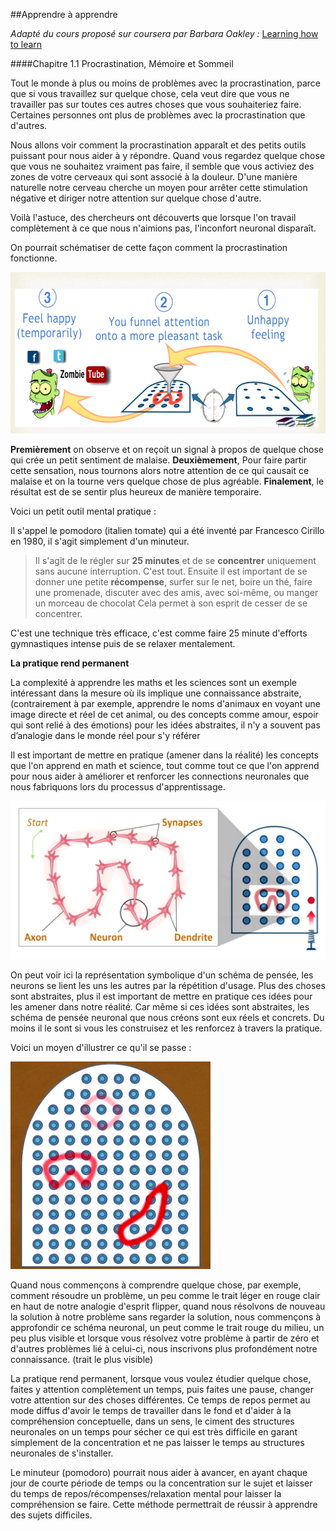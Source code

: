 ##Apprendre à apprendre

*Adapté du cours proposé sur coursera par Barbara Oakley :* [Learning how to learn](https://www.coursera.org/learn/learning-how-to-learn)


####Chapitre 1.1 Procrastination, Mémoire et Sommeil

Tout le monde à plus ou moins de problèmes avec la procrastination, parce que si vous travaillez sur quelque chose, cela veut dire que vous ne travailler pas sur toutes ces autres choses que vous souhaiteriez faire. Certaines personnes ont plus de problèmes avec la procrastination que d'autres.

Nous allons voir comment la procrastination apparaît et des petits outils puissant pour nous aider à y répondre. Quand vous regardez quelque chose que vous ne souhaitez vraiment pas faire, il semble que vous activiez des zones de votre cerveaux qui sont associé à la douleur. D'une manière naturelle notre cerveau cherche un moyen pour arrêter cette stimulation négative et diriger notre attention sur quelque chose d'autre. 

Voilà l'astuce, des chercheurs ont découverts que lorsque l'on travail complètement à ce que nous n'aimions pas, l'inconfort neuronal disparaît.

On pourrait schématiser de cette façon comment la procrastination fonctionne.

![](procrastination.png)

**Premièrement** on observe et on reçoit un signal à propos de quelque chose qui crée un petit sentiment de malaise. **Deuxièmement**, Pour faire partir cette sensation, nous tournons alors notre attention de ce qui causait ce malaise et on la tourne vers quelque chose de plus agréable. **Finalement**, le résultat est de se sentir plus heureux de manière temporaire.

Voici un petit outil mental pratique :

Il s'appel le pomodoro (italien tomate) qui a été inventé par Francesco Cirillo en 1980, il s'agit simplement d'un minuteur.

>Il s'agit de le régler sur **25 minutes** et de se **concentrer** uniquement sans aucune interruption. C'est tout. Ensuite il est important de se donner une petite **récompense**, surfer sur le net, boire un thé, faire une promenade, discuter avec des amis, avec soi-même, ou manger un morceau de chocolat Cela permet à son esprit de cesser de se concentrer.

C'est une technique très efficace, c'est comme faire 25 minute d'efforts gymnastiques intense puis de se relaxer mentalement.

**La pratique rend permanent**

La complexité à apprendre les maths et les sciences sont un exemple intéressant dans la mesure où ils implique une connaissance abstraite, (contrairement à par exemple, apprendre le noms d'animaux en voyant une image directe et réel de cet animal, ou des concepts comme amour, espoir qui sont relié à des émotions) pour les idées abstraites, il n'y a souvent pas d’analogie dans le monde réel pour s'y référer

Il est important de mettre en pratique (amener dans la réalité) les concepts que l'on apprend en math et science, tout comme tout ce que l'on apprend pour nous aider à améliorer et renforcer les connections neuronales que nous fabriquons lors du processus d'apprentissage.

![](neurons-struct.png)

On peut voir ici la représentation symbolique d'un schéma de pensée, les neurons se lient les uns les autres par la répétition d'usage. Plus des choses sont abstraites, plus il est important de mettre en pratique ces idées pour les amener dans notre réalité. Car même si ces idées sont abstraites, les schéma de pensée neuronal que nous créons sont eux réels et concrets. Du moins il le sont si vous les construisez et les renforcez à travers la pratique.

Voici un moyen d'illustrer ce qu'il se passe :


![](analogie.png)

Quand nous commençons à comprendre quelque chose, par exemple, comment résoudre un problème, un peu comme le trait léger en rouge clair en haut de notre analogie d'esprit flipper, quand nous résolvons de nouveau la solution à notre problème sans regarder la solution, nous commençons à approfondir ce schéma neuronal, un peut comme le trait rouge du milieu, un peu plus visible et lorsque vous résolvez votre problème à partir de zéro et d'autres problèmes lié à celui-ci, nous inscrivons plus profondément notre connaissance. (trait le plus visible) 

La pratique rend permanent, lorsque vous voulez étudier quelque chose, faites y attention complètement un temps, puis faites une pause, changer votre attention sur des choses différentes. Ce temps de repos permet au mode diffus d'avoir le temps de travailler dans le fond et d'aider à la compréhension conceptuelle, dans un sens, le ciment des structures neuronales on un temps pour sécher ce qui est très difficile en garant simplement de la concentration et ne pas laisser le temps au structures neuronales de s'installer.

Le minuteur (pomodoro) pourrait nous aider à avancer, en ayant chaque jour de courte période de temps ou la concentration sur le sujet et laisser du temps de repos/récompenses/relaxation mental pour laisser la compréhension se faire. Cette méthode permettrait de réussir à apprendre des sujets difficiles.